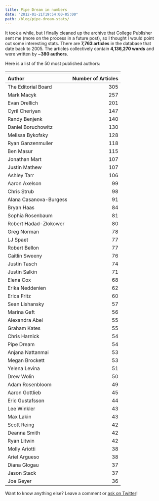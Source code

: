 ```yaml
---
title: Pipe Dream in numbers
date: "2012-01-21T19:54:00-05:00"
path: /blog/pipe-dream-stats/
---
```


It took a while, but I finally cleaned up the archive that College Publisher sent me (more on the process in a future post), so I thought I would point out some interesting stats. There are **7,763 articles** in the database that date back to 2005. The articles collectively contain **4,136,270 words** and were written by ~**380 authors**.

Here is a list of the 50 most published authors:

<table>
  <thead>
    <tr>
      <th colspan="2">
      </th>
    </tr>
    <tr>
      <th style="text-align: left !important;">
        Author
      </th>
      <th>
        Number of Articles
      </th>
    </tr>
  </thead>
  <tr>
    <td>
      The Editorial Board
    </td>
    <td align="right">
      305
    </td>
  </tr>
  <tr class="even">
    <td>
      Mark Macyk
    </td>
    <td align="right">
      257
    </td>
  </tr>
  <tr>
    <td>
      Evan Drellich
    </td>
    <td align="right">
      201
    </td>
  </tr>
  <tr class="even">
    <td>
      Cyril Cheriyan
    </td>
    <td align="right">
      147
    </td>
  </tr>
  <tr>
    <td>
      Randy Benjenk
    </td>
    <td align="right">
      140
    </td>
  </tr>
  <tr class="even">
    <td>
      Daniel Boruchowitz
    </td>
    <td align="right">
      130
    </td>
  </tr>
  <tr>
    <td>
      Melissa Bykofsky
    </td>
    <td align="right">
      128
    </td>
  </tr>
  <tr class="even">
    <td>
      Ryan Ganzenmuller
    </td>
    <td align="right">
      118
    </td>
  </tr>
  <tr>
    <td>
      Ben Masur
    </td>
    <td align="right">
      115
    </td>
  </tr>
  <tr class="even">
    <td>
      Jonathan Mart
    </td>
    <td align="right">
      107
    </td>
  </tr>
  <tr>
    <td>
      Justin Mathew
    </td>
    <td align="right">
      107
    </td>
  </tr>
  <tr class="even">
    <td>
      Ashley Tarr
    </td>
    <td align="right">
      106
    </td>
  </tr>
  <tr>
    <td>
      Aaron Axelson
    </td>
    <td align="right">
      99
    </td>
  </tr>
  <tr class="even">
    <td>
      Chris Strub
    </td>
    <td align="right">
      98
    </td>
  </tr>
  <tr>
    <td>
      Alana Casanova-Burgess
    </td>
    <td align="right">
      91
    </td>
  </tr>
  <tr class="even">
    <td>
      Bryan Haas
    </td>
    <td align="right">
      84
    </td>
  </tr>
  <tr>
    <td>
      Sophia Rosenbaum
    </td>
    <td align="right">
      81
    </td>
  </tr>
  <tr class="even">
    <td>
      Robert Hadad-Zlokower
    </td>
    <td align="right">
      80
    </td>
  </tr>
  <tr>
    <td>
      Greg Norman
    </td>
    <td align="right">
      78
    </td>
  </tr>
  <tr class="even">
    <td>
      LJ Spaet
    </td>
    <td align="right">
      77
    </td>
  </tr>
  <tr>
    <td>
      Robert Bellon
    </td>
    <td align="right">
      77
    </td>
  </tr>
  <tr class="even">
    <td>
      Caitlin Sweeny
    </td>
    <td align="right">
      76
    </td>
  </tr>
  <tr>
    <td>
      Justin Tasch
    </td>
    <td align="right">
      74
    </td>
  </tr>
  <tr class="even">
    <td>
      Justin Salkin
    </td>
    <td align="right">
      71
    </td>
  </tr>
  <tr>
    <td>
      Elena Cox
    </td>
    <td align="right">
      68
    </td>
  </tr>
  <tr class="even">
    <td>
      Erika Neddenien
    </td>
    <td align="right">
      62
    </td>
  </tr>
  <tr>
    <td>
      Erica Fritz
    </td>
    <td align="right">
      60
    </td>
  </tr>
  <tr class="even">
    <td>
      Sean Lishansky
    </td>
    <td align="right">
      57
    </td>
  </tr>
  <tr>
    <td>
      Marina Gaft
    </td>
    <td align="right">
      56
    </td>
  </tr>
  <tr class="even">
    <td>
      Alexandra Abel
    </td>
    <td align="right">
      55
    </td>
  </tr>
  <tr>
    <td>
      Graham Kates
    </td>
    <td align="right">
      55
    </td>
  </tr>
  <tr class="even">
    <td>
      Chris Harnick
    </td>
    <td align="right">
      54
    </td>
  </tr>
  <tr>
    <td>
      Pipe Dream
    </td>
    <td align="right">
      54
    </td>
  </tr>
  <tr class="even">
    <td>
      Anjana Nattanmai
    </td>
    <td align="right">
      53
    </td>
  </tr>
  <tr>
    <td>
      Megan Brockett
    </td>
    <td align="right">
      53
    </td>
  </tr>
  <tr class="even">
    <td>
      Yelena Levina
    </td>
    <td align="right">
      51
    </td>
  </tr>
  <tr>
    <td>
      Drew Wolin
    </td>
    <td align="right">
      50
    </td>
  </tr>
  <tr class="even">
    <td>
      Adam Rosenbloom
    </td>
    <td align="right">
      49
    </td>
  </tr>
  <tr>
    <td>
      Aaron Gottlieb
    </td>
    <td align="right">
      45
    </td>
  </tr>
  <tr class="even">
    <td>
      Eric Gustafsson
    </td>
    <td align="right">
      44
    </td>
  </tr>
  <tr>
    <td>
      Lee Winkler
    </td>
    <td align="right">
      43
    </td>
  </tr>
  <tr class="even">
    <td>
      Max Lakin
    </td>
    <td align="right">
      43
    </td>
  </tr>
  <tr>
    <td>
      Scott Reing
    </td>
    <td align="right">
      42
    </td>
  </tr>
  <tr class="even">
    <td>
      Deanna Smith
    </td>
    <td align="right">
      42
    </td>
  </tr>
  <tr>
    <td>
      Ryan Litwin
    </td>
    <td align="right">
      42
    </td>
  </tr>
  <tr class="even">
    <td>
      Molly Ariotti
    </td>
    <td align="right">
      38
    </td>
  </tr>
  <tr>
    <td>
      Ariel Argueso
    </td>
    <td align="right">
      38
    </td>
  </tr>
  <tr class="even">
    <td>
      Diana Glogau
    </td>
    <td align="right">
      37
    </td>
  </tr>
  <tr>
    <td>
      Jason Stack
    </td>
    <td align="right">
      37
    </td>
  </tr>
  <tr class="even">
    <td>
      Joe Geyer
    </td>
    <td align="right">
      36
    </td>
  </tr>
</table>

Want to know anything else? Leave a comment or [ask on Twitter](http://twitter.com/_danoc)!
